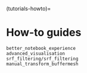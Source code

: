 (tutorials-howto)=

How-to guides
=============

```{nbgallery}
better_notebook_experience
advanced_visualisation
srf_filtering/srf_filtering
manual_transform_buffermesh
```
